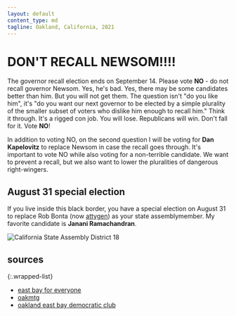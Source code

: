 ```yaml
---
layout: default
content_type: md
tagline: Oakland, California, 2021
---
```


# **DON'T RECALL NEWSOM**!!!!

The governor recall election ends on September 14. Please vote **NO** - do not recall governor Newsom. Yes, he's bad. Yes, there may be some candidates better than him. But you will not get them. The question isn't "do you like him", it's "do you want our next governor to be elected by a simple plurality of the smaller subset of voters who dislike him enough to recall him." Think it through. It's a rigged con job. You will lose. Republicans will win. Don't fall for it. Vote **NO**!

In addition to voting NO, on the second question I will be voting for **Dan Kapelovitz** to replace Newsom in case the recall goes through. It's important to vote NO while also voting for a non-terrible candidate. We want to prevent a recall, but we also want to lower the pluralities of dangerous right-wingers.

## August 31 special election

If you live inside this black border, you have a special election on August 31 to replace Rob Bonta (now [attygen](https://en.wikipedia.org/wiki/Attorney_General_of_California)) as your state assemblymember. My favorite candidate is **Janani Ramachandran**.

![California State Assembly District 18](https://cdn.ballotpedia.org/images/2/2c/CA_HD_18.JPG)

## sources

{:.wrapped-list}
* [east bay for everyone](https://www.youtube.com/watch?v=DUNW19V35bQ)
* [oakmtg](https://www.oakmtg.club/2021/candidates/)
* [oakland east bay democratic club](https://www.youtube.com/watch?v=rPzmEwI0X_I)
